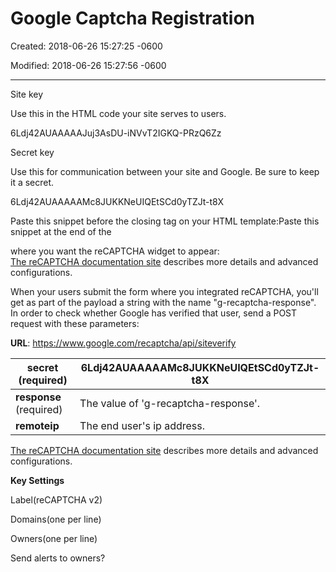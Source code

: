 # Google Captcha Registration

Created: 2018-06-26 15:27:25 -0600

Modified: 2018-06-26 15:27:56 -0600

---

Site key

Use this in the HTML code your site serves to users.

6Ldj42AUAAAAAJuj3AsDU-iNVvT2IGKQ-PRzQ6Zz

Secret key

Use this for communication between your site and Google. Be sure to keep it a secret.

6Ldj42AUAAAAAMc8JUKKNeUIQEtSCd0yTZJt-t8X

Paste this snippet before the closing </head> tag on your HTML template:<script src='https://www.google.com/recaptcha/api.js'></script>Paste this snippet at the end of the <form> where you want the reCAPTCHA widget to appear:<div class="g-recaptcha" data-sitekey="6Ldj42AUAAAAAJuj3AsDU-iNVvT2IGKQ-PRzQ6Zz"></div>[The reCAPTCHA documentation site](https://developers.google.com/recaptcha/) describes more details and advanced configurations.

When your users submit the form where you integrated reCAPTCHA, you'll get as part of the payload a string with the name "g-recaptcha-response". In order to check whether Google has verified that user, send a POST request with these parameters:

**URL**: <https://www.google.com/recaptcha/api/siteverify>

| **secret** (required)   | 6Ldj42AUAAAAAMc8JUKKNeUIQEtSCd0yTZJt-t8X |
|-------------------------|------------------------------------------|
| **response** (required) | The value of 'g-recaptcha-response'.   |
| **remoteip**            | The end user's ip address.              |

[The reCAPTCHA documentation site](https://developers.google.com/recaptcha/docs/verify) describes more details and advanced configurations.

**Key Settings**

Label(reCAPTCHA v2)

Domains(one per line)

Owners(one per line)

Send alerts to owners?
